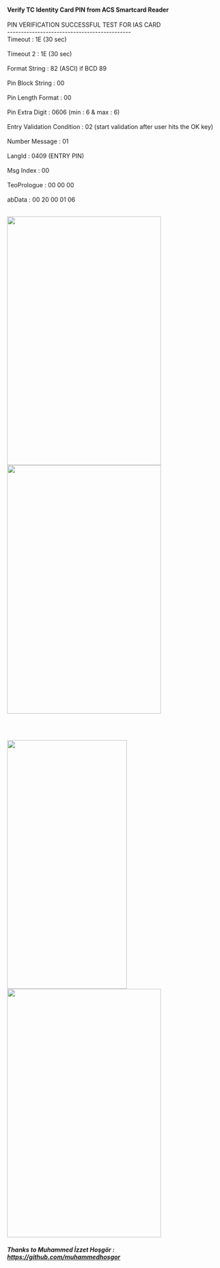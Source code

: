 #### Verify TC Identity Card PIN from ACS Smartcard Reader


PIN VERIFICATION SUCCESSFUL TEST FOR IAS CARD <br>
--------------------------------------------- <br>
Timeout : 1E   (30 sec)   <br> <br>
Timeout 2 : 1E   (30 sec)  <br> <br>
Format String : 82  (ASCI) if BCD 89 <br> <br>
Pin Block String : 00  <br> <br>
Pin Length Format : 00  <br> <br>
Pin Extra Digit : 0606 (min : 6 & max : 6)  <br> <br>
Entry Validation Condition : 02 (start validation after user hits the OK key)  <br> <br>
Number Message : 01  <br> <br>
LangId : 0409 (ENTRY PIN)  <br> <br>
Msg Index : 00  <br> <br>
TeoPrologue : 00 00 00  <br> <br>
abData : 00 20 00 01 06  <br> <br>


<img src="https://github.com/githuseyingur/acs_pinpad_verify_tc_identity_pin/assets/120099096/b213cf51-fa4b-40f5-a32e-39041a760fbb"  width="360" height ="580">
<img src="https://github.com/githuseyingur/acs_pinpad_verify_tc_identity_pin/assets/120099096/89c677b3-a30e-4402-91ec-e786778ed35e"  width="360" height ="580">

<br> <br>

<img src="https://github.com/githuseyingur/acs_pinpad_verify_tc_identity_pin/assets/120099096/6254db47-40b0-4e60-b74b-5a535c004999"  width="280" height ="580">
<img src="https://github.com/githuseyingur/acs_pinpad_verify_tc_identity_pin/assets/120099096/1a3b67ae-ba49-41eb-8436-30b074e588b2"  width="360" height ="580">





##### Thanks to Muhammed İzzet Hoşgör : https://github.com/muhammedhosgor
